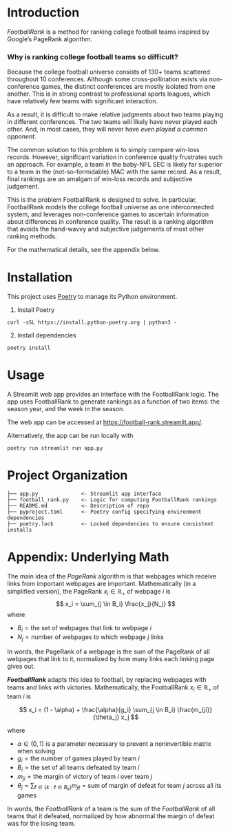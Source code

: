 # Introduction
_FootballRank_ is a method for ranking college football teams inspired by Google’s PageRank algorithm.

### Why is ranking college football teams so difficult?
Because the college football universe consists of 130+ teams scattered throughout 10 conferences. Although some cross-pollination exists via non-conference games, the distinct conferences are mostly isolated from one another. This is in strong contrast to professional sports leagues, which have relatively few teams with significant interaction.

As a result, it is difficult to make relative judgments about two teams playing in different conferences. The two teams will likely have never played each other. And, in most cases, they will never have *even played a common opponent*.

The common solution to this problem is to simply compare win-loss records. However, significant variation in conference quality frustrates such an approach. For example, a team in the baby-NFL SEC is likely far superior to a team in the (not-so-formidable) MAC with the same record. As a result, final rankings are an amalgam of win-loss records and subjective judgement.

This is the problem FootballRank is designed to solve. In particular, FootballRank models the college football universe as one interconnected system, and leverages non-conference games to ascertain information about differences in conference quality. The result is a ranking algorithm that avoids the hand-wavvy and subjective judgements of most other ranking methods.

For the mathematical details, see the appendix below.


# Installation
This project uses [Poetry](https://python-poetry.org/docs/) to manage its Python environment.

1. Install Poetry
```
curl -sSL https://install.python-poetry.org | python3 -
```

2. Install dependencies
```
poetry install
```

# Usage
A Streamlit web app provides an interface with the FootballRank logic. The app uses FootballRank to generate rankings as a function of two items: the season year, and the week in the season.

The web app can be accessed at https://football-rank.streamlit.app/.

Alternatively, the app can be run locally with
```
poetry run streamlit run app.py
```

# Project Organization
```
├── app.py              <- Streamlit app interface
├── football_rank.py    <- Logic for computing FootballRank rankings
├── README.md           <- Description of repo
├── pyproject.toml      <- Poetry config specifying environment dependencies
├── poetry.lock         <- Locked dependencies to ensure consistent installs
```


# Appendix: Underlying Math
The main idea of the _PageRank_ algorithm is that webpages which receive links from important webpages are important. 
Mathematically (in a simplified version), the PageRank $x_i \in \mathbb{R}_+$ of webpage $i$ is
$$
x_i = \sum_{j \in B_i} \frac{x_j}{N_j}
$$
where 
* $B_i = \text{the set of webpages that link to webpage } i$
* $N_j = \text{number of webpages to which webpage } j \text{ links}$

In words, the PageRank of a webpage is the sum of the PageRank of all webpages that link to it, normalized by how many links each linking page gives out.

**_FootballRank_** adapts this idea to football, by replacing webpages with teams and links with victories. Mathematically, the FootballRank $x_i \in \mathbb{R}_+$ of team $i$ is

$$
x_i = (1 - \alpha) + \frac{\alpha}{g_i} \sum_{j \in B_i} \frac{m_{ji}}{\theta_j} x_j
$$

where
* $\alpha \in (0,1)$ is a parameter necessary to prevent a noninvertible matrix when solving
* $g_i = \text{the number of games played by team } i$
* $B_i = \text{the set of all teams defeated by team } i$
* $m_{ji} = \text{the margin of victory of team } i \text{ over team } j$
* $\theta_j = \sum_{\ell \in \{ k: \ell \in B_k \}} m_{j\ell}$ = sum of margin of defeat for team $j$ across all its games

In words, the _FootballRank_ of a team is the sum of the _FootballRank_ of all teams that it defeated, normalized by how abnormal the margin of defeat was for the losing team.
